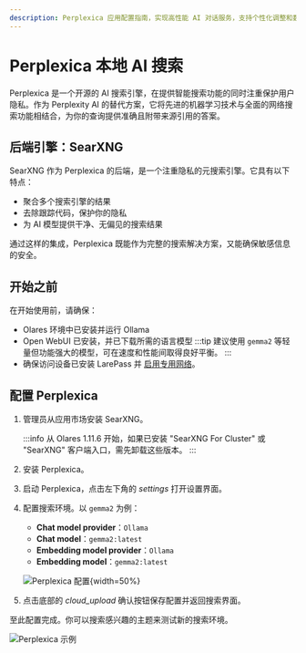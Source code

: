 ```yaml
---
description: Perplexica 应用配置指南，实现高性能 AI 对话服务，支持个性化调整和数据隐私保护。
---
```

# Perplexica 本地 AI 搜索

Perplexica 是一个开源的 AI 搜索引擎，在提供智能搜索功能的同时注重保护用户隐私。作为 Perplexity AI 的替代方案，它将先进的机器学习技术与全面的网络搜索功能相结合，为你的查询提供准确且附带来源引用的答案。

## 后端引擎：SearXNG
SearXNG 作为 Perplexica 的后端，是一个注重隐私的元搜索引擎。它具有以下特点：
* 聚合多个搜索引擎的结果
* 去除跟踪代码，保护你的隐私
* 为 AI 模型提供干净、无偏见的搜索结果

通过这样的集成，Perplexica 既能作为完整的搜索解决方案，又能确保敏感信息的安全。

## 开始之前
在开始使用前，请确保：
- Olares 环境中已安装并运行 Ollama
- Open WebUI 已安装，并已下载所需的语言模型
  :::tip
  建议使用 `gemma2` 等轻量但功能强大的模型，可在速度和性能间取得良好平衡。
  :::
- 确保访问设备已安装 LarePass 并 [启用专用网络](../manual/larepass/private-network.md#在-larepass-中启用专用网络)。

## 配置 Perplexica
1. 管理员从应用市场安装 SearXNG。
   
   :::info
  从 Olares 1.11.6 开始，如果已安装 "SearXNG For Cluster" 或 "SearXNG" 客户端入口，需先卸载这些版本。
  :::

2. 安装 Perplexica。
3. 启动 Perplexica，点击左下角的 <i class="material-symbols-outlined">settings</i> 打开设置界面。
4. 配置搜索环境。以 `gemma2` 为例：
    - **Chat model provider**：`Ollama`
    - **Chat model**：`gemma2:latest`
    - **Embedding model provider**：`Ollama`
    - **Embedding model**：`gemma2:latest`

    ![Perplexica 配置](/images/manual/use-cases/perplexica-configurations.png#bordered){width=50%}
5. 点击底部的 <i class="material-symbols-outlined">cloud_upload</i> 确认按钮保存配置并返回搜索界面。

至此配置完成。你可以搜索感兴趣的主题来测试新的搜索环境。

![Perplexica 示例](/images/manual/use-cases/perplexica-example-question.png#bordered)
